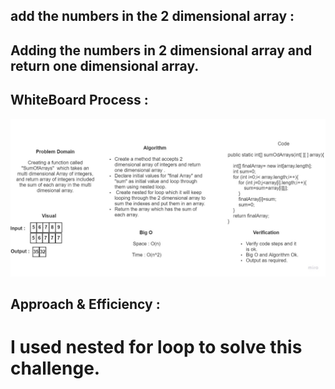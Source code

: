 
## add the numbers in the 2 dimensional array  :

## Adding the numbers in 2 dimensional array and return one dimensional array.


## WhiteBoard Process : 


![challengeFour](./assets/ChallengeFour.jpg)

## Approach & Efficiency : 

# I used nested for loop to solve this challenge.